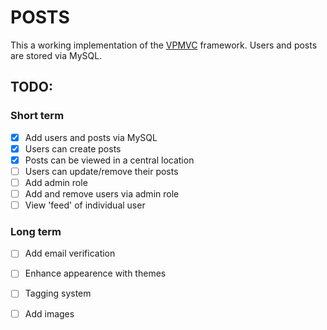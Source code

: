 # POSTS

This a working implementation of the [VPMVC](https://github.com/vpicone/vpmvc) framework. Users and posts are stored via MySQL.

## TODO:
### Short term
* [x] Add users and posts via MySQL
* [x] Users can create posts
* [x] Posts can be viewed in a central location
* [ ] Users can update/remove their posts
* [ ] Add admin role
* [ ] Add and remove users via admin role
* [ ] View 'feed' of individual user

### Long term
* [ ] Add email verification
* [ ] Enhance appearence with themes
* [ ] Tagging system
* [ ] Add images

